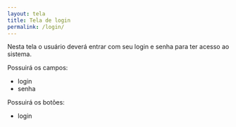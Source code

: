 ```yaml
---
layout: tela
title: Tela de login
permalink: /login/
---
```


Nesta tela o usuário deverá entrar com seu login e senha para ter acesso ao sistema.

Possuirá os campos:

* login
* senha

Possuirá os botões:

* login
